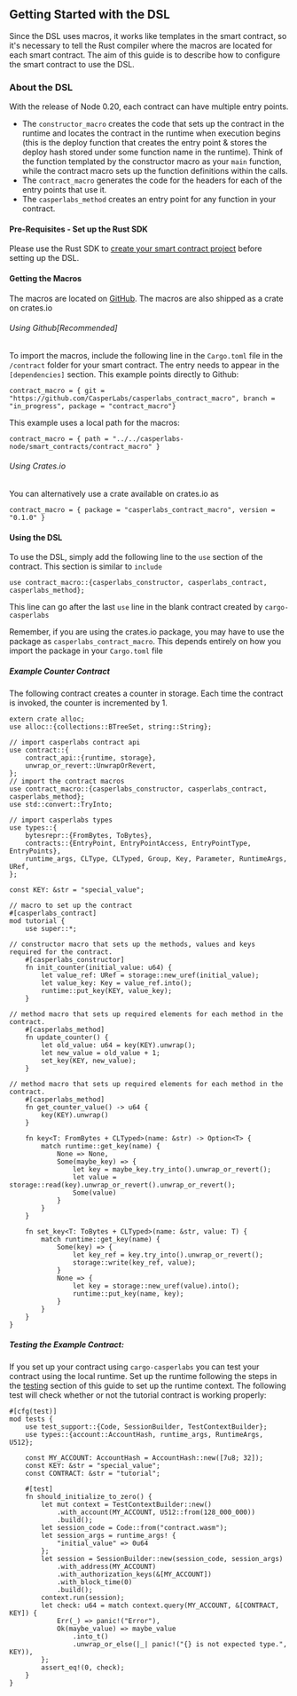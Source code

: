 ## Getting Started with the DSL

Since the DSL uses macros, it works like templates in the smart contract, so it's necessary to tell the Rust compiler where the macros are located for each smart contract.
The aim of this guide is to describe how to configure the smart contract to use the DSL.

### About the DSL


With the release of Node 0.20, each contract can have multiple entry points. 

* The `constructor_macro` creates the code that sets up the contract in the runtime and locates the contract in the runtime when execution begins (this is the deploy function that creates the entry point & stores the deploy hash stored under some function name in the runtime).  Think of the function templated by the constructor macro as your ```main``` function, while the contract macro sets up the function definitions within the calls.
* The `contract_macro` generates the code for the headers for each of the entry points that use it.
* The `casperlabs_method` creates an entry point for any function in your contract. 




#### Pre-Requisites - Set up the Rust SDK
Please use the Rust SDK to [create your smart contract project](/dapp-dev-guide/setup-of-rust-contract-sdk.md#setting-up-the-rust-contract-sdk) before setting up the DSL.


#### Getting the Macros

The macros are located on [GitHub](https://github.com/CasperLabs/casperlabs_contract_macro).
The macros are also shipped as a crate on crates.io

###### Using Github[Recommended]
To import the macros, include the following line in the `Cargo.toml` file in the `/contract` folder for your smart contract.  The entry needs to appear in the
`[dependencies]` section.  This example points directly to Github:

```
contract_macro = { git = "https://github.com/CasperLabs/casperlabs_contract_macro", branch = "in_progress", package = "contract_macro"}

```

This example uses a local path for the macros:
```
contract_macro = { path = "../../casperlabs-node/smart_contracts/contract_macro" }
```
###### Using Crates.io
You can alternatively use a crate available on crates.io as 
```
contract_macro = { package = "casperlabs_contract_macro", version = "0.1.0" }

```

#### Using the DSL
To use the DSL, simply add the following line to the `use` section of the contract.  This section is similar to `include` 

```
use contract_macro::{casperlabs_constructor, casperlabs_contract, casperlabs_method};
```
This line can go after the last `use` line in the blank contract created by `cargo-casperlabs`

Remember, if you are using the crates.io package, you may have to use the package as `casperlabs_contract_macro`. This depends entirely on how you import the package in your `Cargo.toml` file

##### Example Counter Contract

The following contract creates a counter in storage. Each time the contract is invoked, the counter is incremented by 1.

```
extern crate alloc;
use alloc::{collections::BTreeSet, string::String};

// import casperlabs contract api
use contract::{
	contract_api::{runtime, storage},
	unwrap_or_revert::UnwrapOrRevert,
};
// import the contract macros
use contract_macro::{casperlabs_constructor, casperlabs_contract, casperlabs_method};
use std::convert::TryInto;

// import casperlabs types
use types::{
	bytesrepr::{FromBytes, ToBytes},
	contracts::{EntryPoint, EntryPointAccess, EntryPointType, EntryPoints},
	runtime_args, CLType, CLTyped, Group, Key, Parameter, RuntimeArgs, URef,
};

const KEY: &str = "special_value";

// macro to set up the contract
#[casperlabs_contract]
mod tutorial {
	use super::*;

// constructor macro that sets up the methods, values and keys required for the contract.
	#[casperlabs_constructor]
	fn init_counter(initial_value: u64) {
    	let value_ref: URef = storage::new_uref(initial_value);
    	let value_key: Key = value_ref.into();
    	runtime::put_key(KEY, value_key);
	}

// method macro that sets up required elements for each method in the contract.  
	#[casperlabs_method]
	fn update_counter() {
    	let old_value: u64 = key(KEY).unwrap();
    	let new_value = old_value + 1;
    	set_key(KEY, new_value);
	}

// method macro that sets up required elements for each method in the contract.  
	#[casperlabs_method]
	fn get_counter_value() -> u64 {
    	key(KEY).unwrap()
	}

	fn key<T: FromBytes + CLTyped>(name: &str) -> Option<T> {
    	match runtime::get_key(name) {
        	None => None,
        	Some(maybe_key) => {
            	let key = maybe_key.try_into().unwrap_or_revert();
            	let value = storage::read(key).unwrap_or_revert().unwrap_or_revert();
            	Some(value)
        	}
    	}
	}

	fn set_key<T: ToBytes + CLTyped>(name: &str, value: T) {
    	match runtime::get_key(name) {
        	Some(key) => {
            	let key_ref = key.try_into().unwrap_or_revert();
            	storage::write(key_ref, value);
        	}
        	None => {
            	let key = storage::new_uref(value).into();
            	runtime::put_key(name, key);
        	}
    	}
	}
}
```


##### Testing the Example Contract:

If you set up your contract using `cargo-casperlabs` you can test your contract using the local runtime.  Set up the runtime following the steps in the [testing](/./dapp-dev-guide/testing.md) section of this guide to set up the runtime context. 
The following test will check whether or not the tutorial contract is working properly:
```
#[cfg(test)]
mod tests {
    use test_support::{Code, SessionBuilder, TestContextBuilder};
    use types::{account::AccountHash, runtime_args, RuntimeArgs, U512};

    const MY_ACCOUNT: AccountHash = AccountHash::new([7u8; 32]);
    const KEY: &str = "special_value";
    const CONTRACT: &str = "tutorial";

    #[test]
    fn should_initialize_to_zero() {
        let mut context = TestContextBuilder::new()
            .with_account(MY_ACCOUNT, U512::from(128_000_000))
            .build();
        let session_code = Code::from("contract.wasm");
        let session_args = runtime_args! {
            "initial_value" => 0u64
        };
        let session = SessionBuilder::new(session_code, session_args)
            .with_address(MY_ACCOUNT)
            .with_authorization_keys(&[MY_ACCOUNT])
            .with_block_time(0)
            .build();
        context.run(session);
        let check: u64 = match context.query(MY_ACCOUNT, &[CONTRACT, KEY]) {
            Err(_) => panic!("Error"),
            Ok(maybe_value) => maybe_value
                .into_t()
                .unwrap_or_else(|_| panic!("{} is not expected type.", KEY)),
        };
        assert_eq!(0, check);
    }
}
```

